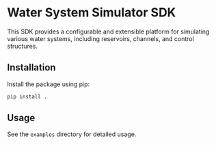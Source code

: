 # Water System Simulator SDK

This SDK provides a configurable and extensible platform for simulating various water systems, including reservoirs, channels, and control structures.

## Installation

Install the package using pip:

```bash
pip install .
```

## Usage

See the `examples` directory for detailed usage.
